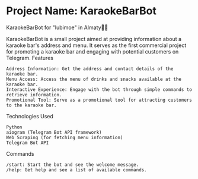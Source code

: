 # Project Name: KaraokeBarBot
KaraokeBarBot for "lubimoe" in Almaty🎤🍹 

KaraokeBarBot is a small project aimed at providing information about a karaoke bar's address and menu. It serves as the first commercial project for promoting a karaoke bar and engaging with potential customers on Telegram.
Features

    Address Information: Get the address and contact details of the karaoke bar.
    Menu Access: Access the menu of drinks and snacks available at the karaoke bar.
    Interactive Experience: Engage with the bot through simple commands to retrieve information.
    Promotional Tool: Serve as a promotional tool for attracting customers to the karaoke bar.

Technologies Used

    Python
    aiogram (Telegram Bot API framework)
    Web Scraping (for fetching menu information)
    Telegram Bot API

Commands

    /start: Start the bot and see the welcome message.
    /help: Get help and see a list of available commands.
